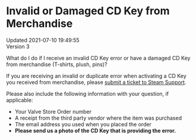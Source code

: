 # Invalid or Damaged CD Key from Merchandise
Updated 2021-07-10 19:49:55  
Version 3  

What do I do if I receive an invalid CD Key error or have a damaged CD Key from merchandise (T-shirts, plush, pins)?  
  
If you are receiving an invalid or duplicate error when activating a CD Key you received from merchandise, please [submit a ticket to Steam Support](https://help.steampowered.com/).  
  
Please also include the following information with your question, if applicable:  
  
* Your Valve Store Order number
* A receipt from the third party vendor where the item was purchased
* The email address you used when you placed the order
* **Please send us a photo of the CD Key that is providing the error.**
